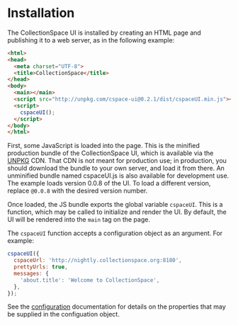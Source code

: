 # Installation

The CollectionSpace UI is installed by creating an HTML page and publishing it to a web server, as in the following example:

```HTML
<html>
<head>
  <meta charset="UTF-8">
  <title>CollectionSpace</title>
</head>
<body>
  <main></main>
  <script src="http://unpkg.com/cspace-ui@0.2.1/dist/cspaceUI.min.js"></script>
  <script>
    cspaceUI();
  </script>
</body>
</html>
```

First, some JavaScript is loaded into the page. This is the minified production bundle of the CollectionSpace UI, which is available via the [UNPKG](https://unpkg.com) CDN. That CDN is not meant for production use; in production, you should download the bundle to your own server, and load it from there. An unminified bundle named cspaceUI.js is also available for development use. The example loads version 0.0.8 of the UI. To load a different version, replace `@0.0.8` with the desired version number.

Once loaded, the JS bundle exports the global variable `cspaceUI`. This is a function, which may be called to initialize and render the UI. By default, the UI will be rendered into the `main` tag on the page.

The `cspaceUI` function accepts a configuration object as an argument. For example:

```JavaScript
cspaceUI({
  cspaceUrl: 'http://nightly.collectionspace.org:8180',
  prettyUrls: true,
  messages: {
    'about.title': 'Welcome to CollectionSpace',
  },
});
```

See the [configuration](../configuration) documentation for details on the properties that may be supplied in the configuation object.
